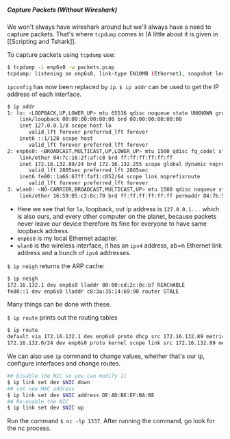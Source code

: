 ##### Capture Packets (Without Wireshark)
We won't always have wireshark around but we'll always have a need to capture packets. That's where `tcpdump` comes in (A little about it is given in [[Scripting and Tshark]].


To capture packets using `tcpdump` use:
```bash
$ tcpdump -i enp6s0 -w packets.pcap
tcpdump: listening on enp6s0, link-type EN10MB (Ethernet), snapshot length 262144 bytes
```

`ipconfig` has now been replaced by `ip`.
`$ ip addr` can be used to get the IP address of each interface.

```bash
$ ip addr
1: lo: <LOOPBACK,UP,LOWER_UP> mtu 65536 qdisc noqueue state UNKNOWN group default qlen 1000
    link/loopback 00:00:00:00:00:00 brd 00:00:00:00:00:00
    inet 127.0.0.1/8 scope host lo
       valid_lft forever preferred_lft forever
    inet6 ::1/128 scope host 
       valid_lft forever preferred_lft forever
2: enp6s0: <BROADCAST,MULTICAST,UP,LOWER_UP> mtu 1500 qdisc fq_codel state UP group default qlen 1000
    link/ether 04:7c:16:2f:af:c8 brd ff:ff:ff:ff:ff:ff
    inet 172.16.132.89/24 brd 172.16.132.255 scope global dynamic noprefixroute enp6s0
       valid_lft 2805sec preferred_lft 2805sec
    inet6 fe80::1a66:67ff:faf1:c052/64 scope link noprefixroute 
       valid_lft forever preferred_lft forever
3: wlan0: <NO-CARRIER,BROADCAST,MULTICAST,UP> mtu 1500 qdisc noqueue state DOWN group default qlen 1000
    link/ether 16:59:05:c2:8c:70 brd ff:ff:ff:ff:ff:ff permaddr 84:7b:57:0d:58:27
```

- Here we see that for `lo`, loopback, out ip address is `127.0.0.1...` which is also ours, and every other computer on the planet, because packets never leave our device therefore its fine for everyone to have same loopback address.
- `enp6s0` is my local Ethernet adapter.
- `wlan0` is the wireless interface, it has an `ipv4` address, ab=n Ethernet link address and a bunch of `ipv6` addresses.

`$ ip neigh` returns the ARP cache:
```bash
$ ip neigh
172.16.132.1 dev enp6s0 lladdr 00:00:cd:2c:0c:b7 REACHABLE 
fe80::1 dev enp6s0 lladdr c8:3a:35:14:69:90 router STALE
```
Many things can be done with these.

`$ ip route` prints out the routing tables
```bash
$ ip route
default via 172.16.132.1 dev enp6s0 proto dhcp src 172.16.132.89 metric 100 
172.16.132.0/24 dev enp6s0 proto kernel scope link src 172.16.132.89 metric 100 
```

We can also use `ip` command to change values, whether that's our ip, configure interfaces and change routes.
```bash
## Disable the NIC so you can modify it
$ ip link set dev $NIC down
## set new MAC address
$ ip link set dev $NIC address DE:AD:BE:EF:BA:BE
## Re-enable the NIC
$ ip link set dev $NIC up
```

Run the command `$ nc -lp 1337`. After running the command, go look for the nc process.

